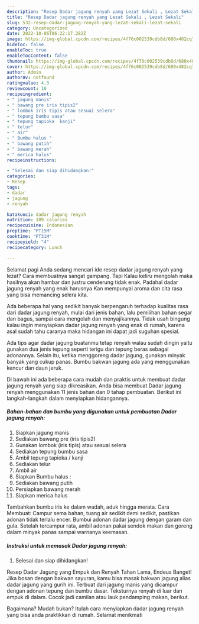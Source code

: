 ```yaml
---
description: "Resep Dadar jagung renyah yang Lezat Sekali , Lezat Sekali"
title: "Resep Dadar jagung renyah yang Lezat Sekali , Lezat Sekali"
slug: 532-resep-dadar-jagung-renyah-yang-lezat-sekali-lezat-sekali
category: Uncategorized
date: 2022-10-06T06:22:17.282Z
image: https://img-global.cpcdn.com/recipes/4f76c002539cdb8d/680x482cq70/dadar-jagung-renyah-foto-resep-utama.jpg
hideToc: false
enableToc: true
enableTocContent: false
thumbnail: https://img-global.cpcdn.com/recipes/4f76c002539cdb8d/680x482cq70/dadar-jagung-renyah-foto-resep-utama.jpg
cover: https://img-global.cpcdn.com/recipes/4f76c002539cdb8d/680x482cq70/dadar-jagung-renyah-foto-resep-utama.jpg
author: Admin
authorAv: notfound
ratingvalue: 4.3
reviewcount: 10
recipeingredient:
- " jagung manis"
- " bawang pre iris tipis2"
- " lombok iris tipis atau sesuai selera"
- " tepung bumbu sasa"
- " tepung tapioka  kanji"
- " telur"
- " air"
- " Bumbu halus "
- " bawang putih"
- " bawang merah"
- " merica halus"
recipeinstructions:

- "Selesai dan siap dihidangkan!"
categories:
- Resep
tags:
- dadar
- jagung
- renyah

katakunci: dadar jagung renyah 
nutrition: 109 calories
recipecuisine: Indonesian
preptime: "PT15M"
cooktime: "PT31M"
recipeyield: "4"
recipecategory: Lunch

---
```



Selamat pagi Anda sedang mencari ide resep dadar jagung renyah yang lezat? Cara membuatnya sangat gampang. Tapi Kalau keliru mengolah maka hasilnya akan hambar dan justru cenderung tidak enak. Padahal dadar jagung renyah yang enak harusnya Kan mempunyai aroma dan cita rasa yang bisa memancing selera kita.


Ada beberapa hal yang sedikit banyak berpengaruh terhadap kualitas rasa dari dadar jagung renyah, mulai dari jenis bahan, lalu pemilihan bahan segar dan bagus, sampai cara mengolah dan menyajikannya. Tidak usah bingung kalau ingin menyiapkan dadar jagung renyah yang enak di rumah, karena asal sudah tahu caranya maka hidangan ini dapat jadi suguhan spesial.

Ada tips agar dadar jagung buatanmu tetap renyah walau sudah dingin yaitu gunakan dua jenis tepung seperti terigu dan tepung beras sebagai adonannya. Selain itu, ketika menggoreng dadar jagung, gunakan minyak banyak yang cukup panas. Bumbu bakwan jagung ada yang menggunakan kencur dan daun jeruk.


Di bawah ini ada beberapa cara mudah dan praktis untuk membuat dadar jagung renyah yang siap dikreasikan. Anda bisa membuat Dadar jagung renyah menggunakan 11 jenis bahan dan 0 tahap pembuatan. Berikut ini langkah-langkah dalam menyiapkan hidangannya.

<!--inarticleads1-->

##### Bahan-bahan dan bumbu yang digunakan untuk pembuatan Dadar jagung renyah:

1. Siapkan  jagung manis
1. Sediakan  bawang pre (iris tipis2)
1. Gunakan  lombok (iris tipis) atau sesuai selera
1. Sediakan  tepung bumbu sasa
1. Ambil  tepung tapioka / kanji
1. Sediakan  telur
1. Ambil  air
1. Siapkan  Bumbu halus :
1. Sediakan  bawang putih
1. Persiapkan  bawang merah
1. Siapkan  merica halus


Tambahkan bumbu iris ke dalam wadah, aduk hingga merata. Cara Membuat: Campur sema bahan, tuang air sedikit demi sedikit, pastikan adonan tidak terlalu encer. Bumbui adonan dadar jagung dengan garam dan gula. Setelah tercampur rata, ambil adonan pakai sendok makan dan goreng dalam minyak panas sampai warnanya keemasan. 

<!--inarticleads2-->

##### Instruksi untuk memasak Dadar jagung renyah:


1. Selesai dan siap dihidangkan!

Resep Dadar Jagung yang Empuk dan Renyah Tahan Lama, Endeus Banget! Jika bosan dengan bakwan sayuran, kamu bisa masak bakwan jagung alias dadar jagung yang gurih ini. Terbuat dari jagung manis yang dicampur dengan adonan tepung dan bumbu dasar. Teksturnya renyah di luar dan empuk di dalam. Cocok jadi camilan atau lauk pendamping makan, berikut. 

Bagaimana? Mudah bukan? Itulah cara menyiapkan dadar jagung renyah yang bisa anda praktikkan di rumah. Selamat menikmati
